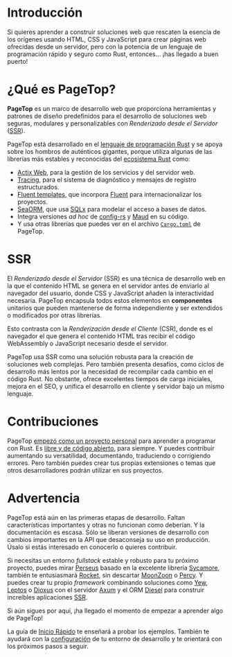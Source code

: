 # Introducción

Si quieres aprender a construir soluciones web que rescaten la esencia de los orígenes usando HTML, CSS y JavaScript para crear páginas web ofrecidas desde un servidor, pero con la potencia de un lenguaje de programación rápido y seguro como Rust, entonces... ¡has llegado a buen puerto!


# ¿Qué es PageTop?

**PageTop** es un marco de desarrollo web que proporciona herramientas y patrones de diseño predefinidos para el desarrollo de soluciones web seguras, modulares y personalizables con *Renderizado desde el Servidor* ([SSR](#ssr)).

PageTop está desarrollado en el [lenguaje de programación Rust](https://www.rust-lang.org/) y se apoya sobre los hombros de auténticos gigantes, porque utiliza algunas de las librerías más estables y reconocidas del [ecosistema Rust](https://lib.rs) como:

  - [Actix Web](https://github.com/actix/actix-web), para la gestión de los servicios y del servidor web.
  - [Tracing](https://github.com/tokio-rs/tracing), para el sistema de diagnóstico y mensajes de registro estructurados.
  - [Fluent templates](https://github.com/XAMPPRocky/fluent-templates), que incorpora [Fluent](https://projectfluent.org/) para internacionalizar los proyectos.
  - [SeaORM](https://github.com/SeaQL/sea-orm), que usa [SQLx](https://github.com/launchbadge/sqlx) para modelar el acceso a bases de datos.
  - Integra versiones *ad hoc* de [config-rs](https://github.com/mehcode/config-rs) y [Maud](https://github.com/lambda-fairy/maud) en su código.
  - Y usa otras librerías que puedes ver en el archivo [`Cargo.toml`](https://github.com/manuelcillero/pagetop/blob/latest/Cargo.toml) de PageTop.


# SSR

El *Renderizado desde el Servidor* (SSR) es una técnica de desarrollo web en la que el contenido HTML se genera en el servidor antes de enviarlo al navegador del usuario, donde CSS y JavaScript añaden la interactividad necesaria. PageTop encapsula todos estos elementos en **componentes** unitarios que pueden mantenerse de forma independiente y ser extendidos o modificados por otras librerías.

Esto contrasta con la *Renderización desde el Cliente* (CSR), donde es el navegador el que genera el contenido HTML tras recibir el código WebAssembly o JavaScript necesario desde el servidor.

PageTop usa SSR como una solución robusta para la creación de soluciones web complejas. Pero también presenta desafíos, como ciclos de desarrollo más lentos por la necesidad de recompilar cada cambio en el código Rust. No obstante, ofrece excelentes tiempos de carga iniciales, mejora en el SEO, y unifica el desarrollo en cliente y servidor bajo un mismo lenguaje.


# Contribuciones

PageTop [empezó como un proyecto personal](https://manuel.cillero.es/blog/aprendiendo-rust-presentando-pagetop/) para aprender a programar con Rust. Es [libre y de código abierto](https://github.com/manuelcillero/pagetop#-license), para siempre. Y puedes contribuir aumentando su versatilidad, documentando, traduciendo o corrigiendo errores. Pero también puedes crear tus propias extensiones o temas que otros desarrolladores podrán utilizar en sus proyectos.


# Advertencia

PageTop está aún en las primeras etapas de desarrollo. Faltan características importantes y otras no funcionan como deberían. Y la documentación es escasa. Sólo se liberan versiones de desarrollo con cambios importantes en la API que desaconseja su uso en producción. Úsalo si estás interesado en conocerlo o quieres contribuir.

Si necesitas un entorno *fullstack* estable y robusto para tu próximo proyecto, puedes mirar [Perseus](https://github.com/framesurge/perseus) basado en la excelente librería [Sycamore](https://github.com/sycamore-rs/sycamore), también te entusiasmará [Rocket](https://github.com/rwf2/Rocket), sin descartar [MoonZoon](https://github.com/MoonZoon/MoonZoon) o [Percy](https://github.com/chinedufn/percy). Y puedes crear tu propio *framework* combinando soluciones como [Yew](https://yew.rs/), [Leptos](https://leptos.dev/) o [Dioxus](https://dioxuslabs.com/) con el servidor [Axum](https://github.com/tokio-rs/axum) y el ORM [Diesel](https://github.com/diesel-rs/diesel) para construir increíbles aplicaciones [SSR](https://en.wikipedia.org/wiki/Server-side_scripting).

Si aún sigues por aquí, ¡ha llegado el momento de empezar a aprender algo de PageTop!

La guía de [Inicio Rápido](getting-started.html) te enseñará a probar los ejemplos. También te ayudará con la [configuración](configuration.html) de tu entorno de desarrollo y te orientará con los próximos pasos a seguir.
